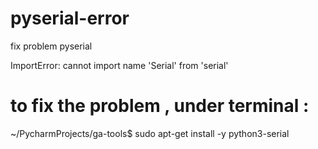 # pyserial-error
fix problem pyserial

ImportError: cannot import name 'Serial' from 'serial'
# to fix the problem , under terminal :

~/PycharmProjects/ga-tools$ sudo apt-get install -y python3-serial


